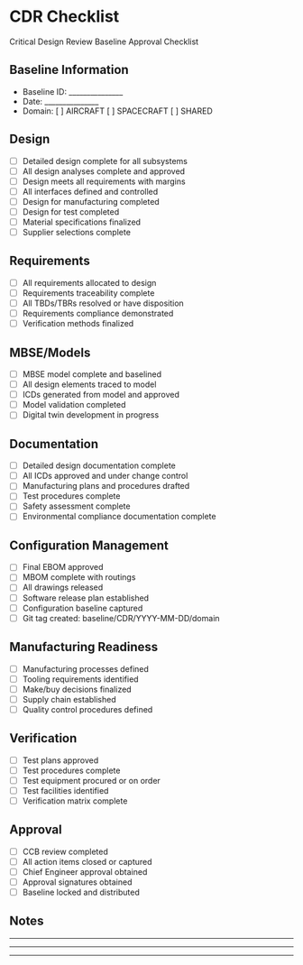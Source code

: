 # CDR Checklist

Critical Design Review Baseline Approval Checklist

## Baseline Information
- Baseline ID: _______________
- Date: _______________
- Domain: [ ] AIRCRAFT [ ] SPACECRAFT [ ] SHARED

## Design
- [ ] Detailed design complete for all subsystems
- [ ] All design analyses complete and approved
- [ ] Design meets all requirements with margins
- [ ] All interfaces defined and controlled
- [ ] Design for manufacturing completed
- [ ] Design for test completed
- [ ] Material specifications finalized
- [ ] Supplier selections complete

## Requirements
- [ ] All requirements allocated to design
- [ ] Requirements traceability complete
- [ ] All TBDs/TBRs resolved or have disposition
- [ ] Requirements compliance demonstrated
- [ ] Verification methods finalized

## MBSE/Models
- [ ] MBSE model complete and baselined
- [ ] All design elements traced to model
- [ ] ICDs generated from model and approved
- [ ] Model validation completed
- [ ] Digital twin development in progress

## Documentation
- [ ] Detailed design documentation complete
- [ ] All ICDs approved and under change control
- [ ] Manufacturing plans and procedures drafted
- [ ] Test procedures complete
- [ ] Safety assessment complete
- [ ] Environmental compliance documentation complete

## Configuration Management
- [ ] Final EBOM approved
- [ ] MBOM complete with routings
- [ ] All drawings released
- [ ] Software release plan established
- [ ] Configuration baseline captured
- [ ] Git tag created: baseline/CDR/YYYY-MM-DD/domain

## Manufacturing Readiness
- [ ] Manufacturing processes defined
- [ ] Tooling requirements identified
- [ ] Make/buy decisions finalized
- [ ] Supply chain established
- [ ] Quality control procedures defined

## Verification
- [ ] Test plans approved
- [ ] Test procedures complete
- [ ] Test equipment procured or on order
- [ ] Test facilities identified
- [ ] Verification matrix complete

## Approval
- [ ] CCB review completed
- [ ] All action items closed or captured
- [ ] Chief Engineer approval obtained
- [ ] Approval signatures obtained
- [ ] Baseline locked and distributed

## Notes
_______________________________________________
_______________________________________________
_______________________________________________
